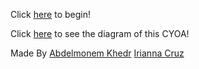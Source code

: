 
Click [here](https://github.com/abdelk7344/adventure-story-project/blob/master/maze/home.md) to begin!

Click [here](https://docs.google.com/a/hstat.org/drawings/d/1vlYUMK7ykbxGJ2e4VBWfVlrG8MeJfBJk_TMI4te4QjA/edit?usp=sharing) to see the diagram of this CYOA!

Made By [Abdelmonem Khedr](https://github.com/abdelk7344) [Irianna Cruz](https://github.com/Irianna)